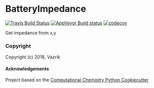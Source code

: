 BatteryImpedance
==============================
[//]: # (Badges)
[![Travis Build Status](https://travis-ci.org/REPLACE_WITH_OWNER_ACCOUNT/BatteryImpedance.png)](https://travis-ci.org/REPLACE_WITH_OWNER_ACCOUNT/BatteryImpedance)
[![AppVeyor Build status](https://ci.appveyor.com/api/projects/status/REPLACE_WITH_APPVEYOR_LINK/branch/master?svg=true)](https://ci.appveyor.com/project/REPLACE_WITH_OWNER_ACCOUNT/BatteryImpedance/branch/master)
[![codecov](https://codecov.io/gh/REPLACE_WITH_OWNER_ACCOUNT/BatteryImpedance/branch/master/graph/badge.svg)](https://codecov.io/gh/REPLACE_WITH_OWNER_ACCOUNT/BatteryImpedance/branch/master)

Get impedance from x,y

### Copyright

Copyright (c) 2018, Vazrik


#### Acknowledgements
 
Project based on the 
[Computational Chemistry Python Cookiecutter](https://github.com/choderalab/cookiecutter-python-comp-chem)
